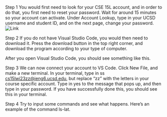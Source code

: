 Step 1
You would first need to look for your CSE 15L account, and in order to do that, you first need to reset your password. Wait for around 15 minutes so your account can activate.  Under Account Lookup, type in your UCSD username and student ID, and on the next page, change your password. 
![Link](file:///Users/ethanchin/Desktop/AccountLookup.png)

Step 2
If you do not have Visual Studio Code, you would then need to download it. Press the download button in the top right corner, and download the program according to your type of computer. 

After you open Visual Studio Code, you should see something like this.


Step 3
We can now connect your account to VS Code. Click New File, and make a new terminal. In your terminal, type in ss cs15lwi23zz@ieng6.ucsd.edu, but replace “zz” with the letters in your course specific account. Type in yes to the message that pops up, and then type in your password. If you have successfully done this, you should see this in your terminal.


Step 4
Try to input some commands and see what happens. Here’s an example of the command ls-lat.



